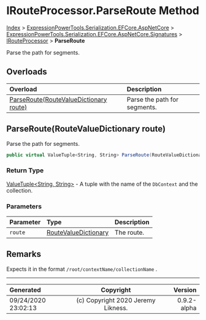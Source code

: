 ﻿# IRouteProcessor.ParseRoute Method

[Index](../index.md) > [ExpressionPowerTools.Serialization.EFCore.AspNetCore](ExpressionPowerTools.Serialization.EFCore.AspNetCore.a.md) > [ExpressionPowerTools.Serialization.EFCore.AspNetCore.Signatures](ExpressionPowerTools.Serialization.EFCore.AspNetCore.Signatures.n.md) > [IRouteProcessor](ExpressionPowerTools.Serialization.EFCore.AspNetCore.Signatures.IRouteProcessor.i.md) > **ParseRoute**

Parse the path for segments.

## Overloads

| Overload | Description |
| :-- | :-- |
| [ParseRoute(RouteValueDictionary route)](#parserouteroutevaluedictionary-route) | Parse the path for segments. |
## ParseRoute(RouteValueDictionary route)

Parse the path for segments.

```csharp
public virtual ValueTuple<String, String> ParseRoute(RouteValueDictionary route)
```

### Return Type

 [ValueTuple&lt;String, String>](https://docs.microsoft.com/dotnet/api/system.valuetuple-2)  - A tuple with the name of the `DbContext` and the collection.

### Parameters

| Parameter | Type | Description |
| :-- | :-- | :-- |
| `route` | [RouteValueDictionary](https://docs.microsoft.com/dotnet/api/microsoft.aspnetcore.routing.routevaluedictionary) | The route. |


## Remarks

Expects it in the format `/root/contextName/collectionName` .


---

| Generated | Copyright | Version |
| :-- | :-: | --: |
| 09/24/2020 23:02:13 | (c) Copyright 2020 Jeremy Likness. | 0.9.2-alpha |
